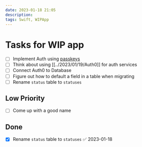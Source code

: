 ```yaml
---
date: 2023-01-18 21:05
description: 
tags: Swift, WIPApp
---
```

# Tasks for WIP app
- [ ] Implement Auth using [passkeys](https://developer.apple.com/documentation/authenticationservices/public-private_key_authentication/supporting_passkeys)
- [ ] Think about using [[../2023/01/19/Auth0]] for auth services
- [ ] Connect Auth0 to Database
- [ ] Figure out how to default a field in a table when migrating
- [ ] Rename `status` table to `statuses`

## Low Priority
- [ ] Come up with a good name

## Done

- [x] Rename `status` table to `statuses` ✅ 2023-01-18